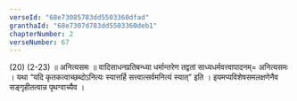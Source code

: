 ```yaml
---
verseId: "68e73085783dd5503360dfad"
granthaId: "68e7307d783dd5503360deb1"
chapterNumber: 2
verseNumber: 67
---
```


(20) (2-23) ॥ अनित्यसमः ॥ वादिसाधनप्रतिबन्ध्या धर्मान्तरेण तद्वतां साध्यधर्मवत्त्वापादनम्= अनित्यसमः । यथा “यदि कृतकत्वाच्छब्दोऽनित्यः स्यात्तर्हि सत्त्वात्सर्वमनित्यं स्यात्” इति । इयमप्यविशेषसमलक्षणेनैव सङ्गृहीतत्वान्न पृथग्वाच्यैव ।
